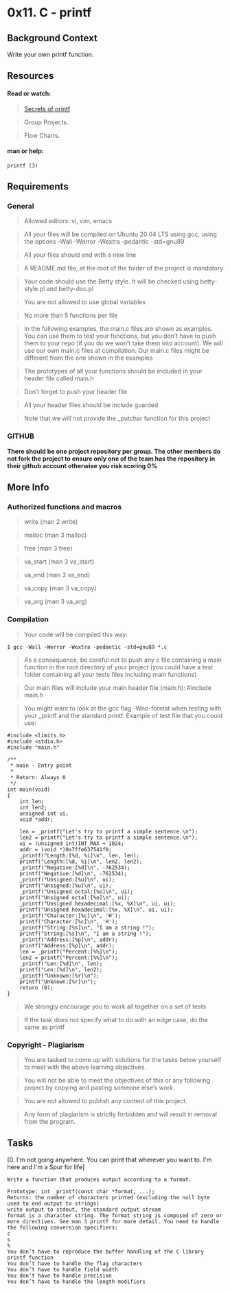 # 0x11. C - printf

## Background Context

Write your own printf function.


## Resources

#### Read or watch:
> [Secrets of printf](https://www.academia.edu/10297206/Secrets_of_printf_)

> Group Projects.

> Flow Charts.

#### man or help:
```
printf (3)
```


## Requirements

### General

> Allowed editors: vi, vim, emacs

> All your files will be compiled on Ubuntu 20.04 LTS using gcc, using the options -Wall -Werror -Wextra -pedantic -std=gnu89

> All your files should end with a new line

> A README.md file, at the root of the folder of the project is mandatory

> Your code should use the Betty style. It will be checked using betty-style.pl and betty-doc.pl

> You are not allowed to use global variables

> No more than 5 functions per file

> In the following examples, the main.c files are shown as examples. You can use them to test your functions, but you don’t have to push them to your repo (if you do we won’t take them into account). We will use our own main.c files at compilation. Our main.c files might be different from the one shown in the examples

> The prototypes of all your functions should be included in your header file called main.h

> Don’t forget to push your header file

> All your header files should be include guarded

> Note that we will not provide the _putchar function for this project

### GITHUB

**There should be one project repository per group. The other members do not fork the project to ensure only one of the team has the repository in their github account otherwise you risk scoring 0%**


## More Info

### Authorized functions and macros

> write (man 2 write)

> malloc (man 3 malloc)

> free (man 3 free)

> va_start (man 3 va_start)

> va_end (man 3 va_end)

> va_copy (man 3 va_copy)

> va_arg (man 3 va_arg)

### Compilation

> Your code will be compiled this way:
```
$ gcc -Wall -Werror -Wextra -pedantic -std=gnu89 *.c
```

> As a consequence, be careful not to push any c file containing a main function in the root directory of your project (you could have a test folder containing all your tests files including main functions)

> Our main files will include your main header file (main.h): #include main.h

> You might want to look at the gcc flag -Wno-format when testing with your _printf and the standard printf. Example of test file that you could use:
```
#include <limits.h>
#include <stdio.h>
#include "main.h"

/**
 * main - Entry point
 *
 * Return: Always 0
 */
int main(void)
{
    int len;
    int len2;
    unsigned int ui;
    void *addr;

    len = _printf("Let's try to printf a simple sentence.\n");
    len2 = printf("Let's try to printf a simple sentence.\n");
    ui = (unsigned int)INT_MAX + 1024;
    addr = (void *)0x7ffe637541f0;
    _printf("Length:[%d, %i]\n", len, len);
    printf("Length:[%d, %i]\n", len2, len2);
    _printf("Negative:[%d]\n", -762534);
    printf("Negative:[%d]\n", -762534);
    _printf("Unsigned:[%u]\n", ui);
    printf("Unsigned:[%u]\n", ui);
    _printf("Unsigned octal:[%o]\n", ui);
    printf("Unsigned octal:[%o]\n", ui);
    _printf("Unsigned hexadecimal:[%x, %X]\n", ui, ui);
    printf("Unsigned hexadecimal:[%x, %X]\n", ui, ui);
    _printf("Character:[%c]\n", 'H');
    printf("Character:[%c]\n", 'H');
    _printf("String:[%s]\n", "I am a string !");
    printf("String:[%s]\n", "I am a string !");
    _printf("Address:[%p]\n", addr);
    printf("Address:[%p]\n", addr);
    len = _printf("Percent:[%%]\n");
    len2 = printf("Percent:[%%]\n");
    _printf("Len:[%d]\n", len);
    printf("Len:[%d]\n", len2);
    _printf("Unknown:[%r]\n");
    printf("Unknown:[%r]\n");
    return (0);
}
```

> We strongly encourage you to work all together on a set of tests

> If the task does not specify what to do with an edge case, do the same as printf


### Copyright - Plagiarism

> You are tasked to come up with solutions for the tasks below yourself to meet with the above learning objectives.

> You will not be able to meet the objectives of this or any following project by copying and pasting someone else’s work.

> You are not allowed to publish any content of this project.

> Any form of plagiarism is strictly forbidden and will result in removal from the program.

## Tasks

[0. I'm not going anywhere. You can print that wherever you want to. I'm here and I'm a Spur for life]

```
Write a function that produces output according to a format.

Prototype: int _printf(const char *format, ...);
Returns: the number of characters printed (excluding the null byte used to end output to strings)
write output to stdout, the standard output stream
format is a character string. The format string is composed of zero or more directives. See man 3 printf for more detail. You need to handle the following conversion specifiers:
c
s
%
You don’t have to reproduce the buffer handling of the C library printf function
You don’t have to handle the flag characters
You don’t have to handle field width
You don’t have to handle precision
You don’t have to handle the length modifiers
```


